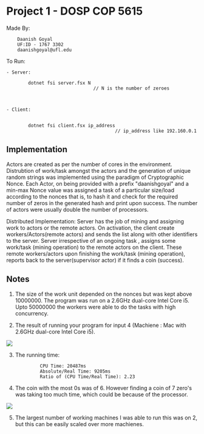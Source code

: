 # Project 1 - DOSP COP 5615
  

Made By:

        Daanish Goyal 
        UF:ID - 1767 3302
        daanishgoyal@ufl.edu
        

To Run:


    - Server:
                
            dotnet fsi server.fsx N 
                                    // N is the number of zeroes

    
    
    - Client:


            dotnet fsi client.fsx ip_address
                                            // ip_address like 192.160.0.1




## Implementation

Actors are created as per the number of cores in the environment. Distrubtion of work/task amongst the actors and the generation of unique random strings was implemented using the paradigm of Cryptographic Nonce. Each Actor, on being provided with a prefix "daanishgoyal" and a min-max Nonce value was assigned a task of a particular size/load according to the nonces that is, to hash it and check for the required number of zeros in the generated hash and print upon success. The number of actors were usually double the number of processors.

Distributed Implementation:
Server has the job of mining and assigning work to actors or the remote actors. On activation, the client create workers/Actors(remote actors) and sends the list along with other identifiers to the server. Server irrespective of an ongoing task , assigns some work/task (mining operation) to the remote actors on the client. These remote workers/actors upon finishing the work/task (mining operation), reports back to the server(supervisor actor) if it finds a coin (success).

## Notes

1. The size of the work unit depended on the nonces but was kept above 10000000. The program was run on a    2.6GHz dual-core Intel Core i5. Upto 50000000 the workers were able to do the tasks with high concurrency.

2. The result of running your program for input 4 (Machiene : Mac with 2.6GHz dual-core Intel Core i5).

![](https://i.imgur.com/Pt1GbQv.png)



3. The running time: 
                                

                CPU Time: 20487ms
                Absolute/Real Time: 9205ms
                Ratio of (CPU Time/Real Time): 2.23
4. The coin with the most 0s was of 6. However finding a coin of 7 zero's was taking too much time, which could be because of the processor.
 
![](https://i.imgur.com/oDAmXLH.png)


5. The largest number of working machines I was able to run this was on 2, but this can be easily scaled over more machienes.





